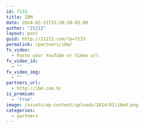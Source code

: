 ```yaml
---
id: 7133
title: IBM
date: 2014-02-21T15:20:10-03:00
author: "21212"
layout: post
guid: http://21212.com/?p=7133
permalink: /partners/ibm/
fv_video:
  - Paste your YouTube or Vimeo url
fv_video_id:
  - ""
fv_video_img:
  - ""
partners_url:
  - http://ibm.com.br
is_premium:
  - 'true'
image: /assets/wp-content/uploads/2014/02/ibm4.png
categories:
  - partners
---
```

